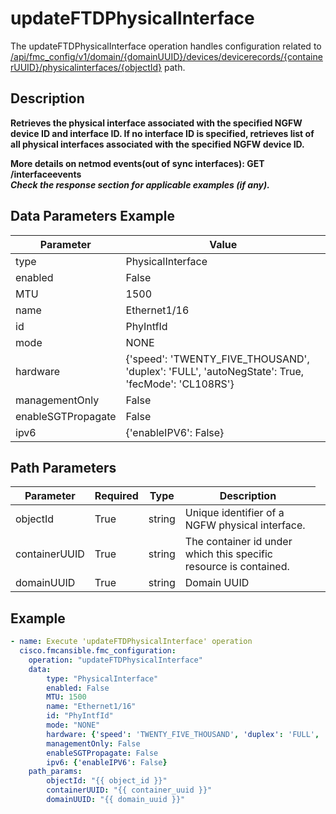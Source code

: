 # updateFTDPhysicalInterface

The updateFTDPhysicalInterface operation handles configuration related to [/api/fmc_config/v1/domain/{domainUUID}/devices/devicerecords/{containerUUID}/physicalinterfaces/{objectId}](/paths//api/fmc_config/v1/domain/{domain_uuid}/devices/devicerecords/{container_uuid}/physicalinterfaces/{object_id}.md) path.&nbsp;
## Description
**Retrieves the physical interface associated with the specified NGFW device ID and interface ID. If no interface ID is specified, retrieves list of all physical interfaces associated with the specified NGFW device ID. <div class="alert alert-warning">More details on netmod events(out of sync interfaces):<b> GET /interfaceevents</b></div> _Check the response section for applicable examples (if any)._**

## Data Parameters Example
| Parameter | Value |
| --------- | -------- |
| type | PhysicalInterface |
| enabled | False |
| MTU | 1500 |
| name | Ethernet1/16 |
| id | PhyIntfId |
| mode | NONE |
| hardware | {'speed': 'TWENTY_FIVE_THOUSAND', 'duplex': 'FULL', 'autoNegState': True, 'fecMode': 'CL108RS'} |
| managementOnly | False |
| enableSGTPropagate | False |
| ipv6 | {'enableIPV6': False} |

## Path Parameters
| Parameter | Required | Type | Description |
| --------- | -------- | ---- | ----------- |
| objectId | True | string <td colspan=3> Unique identifier of a NGFW physical interface. |
| containerUUID | True | string <td colspan=3> The container id under which this specific resource is contained. |
| domainUUID | True | string <td colspan=3> Domain UUID |

## Example
```yaml
- name: Execute 'updateFTDPhysicalInterface' operation
  cisco.fmcansible.fmc_configuration:
    operation: "updateFTDPhysicalInterface"
    data:
        type: "PhysicalInterface"
        enabled: False
        MTU: 1500
        name: "Ethernet1/16"
        id: "PhyIntfId"
        mode: "NONE"
        hardware: {'speed': 'TWENTY_FIVE_THOUSAND', 'duplex': 'FULL', 'autoNegState': True, 'fecMode': 'CL108RS'}
        managementOnly: False
        enableSGTPropagate: False
        ipv6: {'enableIPV6': False}
    path_params:
        objectId: "{{ object_id }}"
        containerUUID: "{{ container_uuid }}"
        domainUUID: "{{ domain_uuid }}"

```
